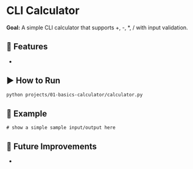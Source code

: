 # CLI Calculator

**Goal:** A simple CLI calculator that supports +, -, *, / with input validation.

## 🚀 Features
- 

## ▶️ How to Run
```bash
python projects/01-basics-calculator/calculator.py
```

## 🧪 Example
```text
# show a simple sample input/output here
```

## 🧭 Future Improvements
- 
